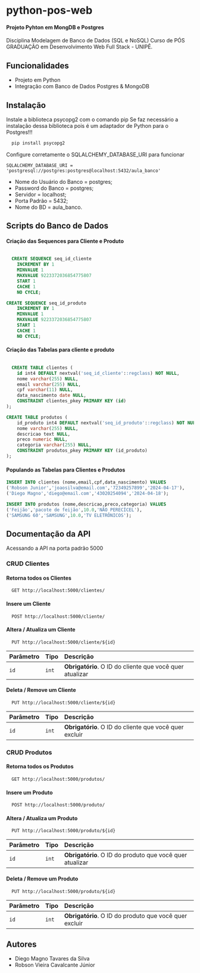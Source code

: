# python-pos-web
#### Projeto Pyhton em MongDB e Postgres 
Disciplina Modelagem de Banco de Dados (SQL e NoSQL)
Curso de PÓS GRADUAÇÃO em Desenvolvimento Web Full Stack - UNIPÊ.

## Funcionalidades

- Projeto em Python
- Integração com Banco de Dados Postgres & MongoDB



## Instalação

Instale a biblioteca psycopg2 com o comando pip
Se faz necessário a instalação dessa biblioteca pois é um adaptador de Python para o Postgres!!!

```bash
  pip install psycopg2
```

Configure corretamente o SQLALCHEMY_DATABASE_URI para funcionar
```
SQLALCHEMY_DATABASE_URI = 'postgresql://postgres:postgres@localhost:5432/aula_banco'
```

- Nome do Usuário do Banco = postgres;
- Password do Banco = postgres;
- Servidor = localhost;
- Porta Padrão = 5432;
- Nome do BD = aula_banco.

    

## Scripts do Banco de Dados

#### Criação das Sequences para Cliente e Produto

```sql

  CREATE SEQUENCE seq_id_cliente
	INCREMENT BY 1
	MINVALUE 1
	MAXVALUE 9223372036854775807
	START 1
	CACHE 1
	NO CYCLE;

CREATE SEQUENCE seq_id_produto
	INCREMENT BY 1
	MINVALUE 1
	MAXVALUE 9223372036854775807
	START 1
	CACHE 1
	NO CYCLE;
```

#### Criação das Tabelas para cliente e produto

```sql

  CREATE TABLE clientes (
	id int4 DEFAULT nextval('seq_id_cliente'::regclass) NOT NULL,
	nome varchar(255) NULL,
	email varchar(255) NULL,
	cpf varchar(11) NULL,
	data_nascimento date NULL,
	CONSTRAINT clientes_pkey PRIMARY KEY (id)
);

CREATE TABLE produtos (
	id_produto int4 DEFAULT nextval('seq_id_produto'::regclass) NOT NULL,
	nome varchar(255) NULL,
	descricao text NULL,
	preco numeric NULL,
	categoria varchar(255) NULL,
	CONSTRAINT produtos_pkey PRIMARY KEY (id_produto)
);
```

#### Populando as Tabelas para Clientes e Produtos

```sql
INSERT INTO clientes (nome,email,cpf,data_nascimento) VALUES
('Robson Junior','joaosilva@email.com','72349257899','2024-04-17'),
('Diego Magno','diego@email.com','43020254094','2024-04-18');

INSERT INTO produtos (nome,descricao,preco,categoria) VALUES
('Feijão','pacote de feijão',10.0,'NÃO PERECÍCEL'),
('SAMSUNG 60','SAMSUNG',10.0,'TV ELETRÔNICOS');
```

## Documentação da API
Acessando a API na porta padrão 5000

### CRUD Clientes

#### Retorna todos os Clientes

```http
  GET http://localhost:5000/clientes/  
```
#### Insere um Cliente

```http
  POST http://localhost:5000/cliente/
```

#### Altera / Atualiza um Cliente

```http
  PUT http://localhost:5000/cliente/${id}
```

| Parâmetro   | Tipo       | Descrição                                   |
| :---------- | :--------- | :------------------------------------------ |
| `id`      | `int` | **Obrigatório**. O ID do cliente que você quer atualizar |

#### Deleta / Remove um Cliente

```http
  PUT http://localhost:5000/cliente/${id}
```

| Parâmetro   | Tipo       | Descrição                                   |
| :---------- | :--------- | :------------------------------------------ |
| `id`      | `int` | **Obrigatório**. O ID do cliente que você quer excluir |


### CRUD Produtos

#### Retorna todos os Produtos

```http
  GET http://localhost:5000/produtos/  
```
#### Insere um Produto

```http
  POST http://localhost:5000/produto/
```

#### Altera / Atualiza um Produto

```http
  PUT http://localhost:5000/produto/${id}
```

| Parâmetro   | Tipo       | Descrição                                   |
| :---------- | :--------- | :------------------------------------------ |
| `id`      | `int` | **Obrigatório**. O ID do produto que você quer atualizar |

#### Deleta / Remove um Produto

```http
  PUT http://localhost:5000/produto/${id}
```

| Parâmetro   | Tipo       | Descrição                                   |
| :---------- | :--------- | :------------------------------------------ |
| `id`      | `int` | **Obrigatório**. O ID do produto que você quer excluir |





## Autores

- Diego Magno Tavares da Silva
- Robson Vieira Cavalcante Júnior

